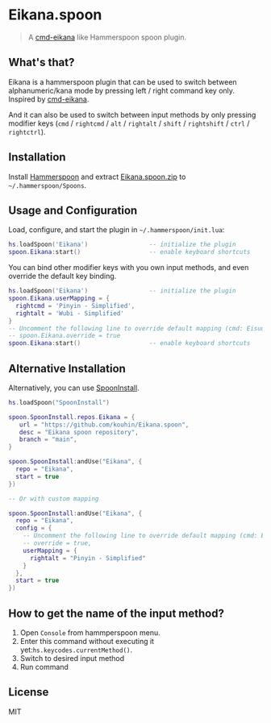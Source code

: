 # Eikana.spoon

> A [cmd-eikana](https://github.com/iMasanari/cmd-eikana) like Hammerspoon spoon plugin.

## What's that?

Eikana is a hammerspoon plugin that can be used to switch between alphanumeric/kana mode by pressing left / right command key only. Inspired by [cmd-eikana](https://github.com/iMasanari/cmd-eikana).

And it can also be used to switch between input methods by only pressing modifier keys (`cmd` / `rightcmd` / `alt` / `rightalt` / `shift` / `rightshift` / `ctrl` / `rightctrl`).

## Installation

Install [Hammerspoon](http://www.hammerspoon.org) and extract [Eikana.spoon.zip](https://github.com/kouhin/Eikana.spoon/releases/latest) to `~/.hammerspoon/Spoons`.

## Usage and Configuration

Load, configure, and start the plugin in `~/.hammerspoon/init.lua`:

```lua
hs.loadSpoon('Eikana')                 -- initialize the plugin
spoon.Eikana:start()                   -- enable keyboard shortcuts
```

You can bind other modifier keys with you own input methods, and even override the default key binding.

```lua
hs.loadSpoon('Eikana')                 -- initialize the plugin
spoon.Eikana.userMapping = {
  rightcmd = 'Pinyin - Simplified',
  rightalt = 'Wubi - Simplified'
}
-- Uncomment the following line to override default mapping (cmd: Eisuu, rightcmd: Kana)
-- spoon.Eikana.override = true
spoon.Eikana:start()                   -- enable keyboard shortcuts

```

## Alternative Installation

Alternatively, you can use [SpoonInstall](https://www.hammerspoon.org/Spoons/SpoonInstall.html).

``` lua
hs.loadSpoon("SpoonInstall")

spoon.SpoonInstall.repos.Eikana = {
   url = "https://github.com/kouhin/Eikana.spoon",
   desc = "Eikana spoon repository",
   branch = "main",
}

spoon.SpoonInstall:andUse("Eikana", {
  repo = "Eikana",
  start = true
})

-- Or with custom mapping

spoon.SpoonInstall:andUse("Eikana", {
  repo = "Eikana",
  config = {
    -- Uncomment the following line to override default mapping (cmd: Eisuu, rightcmd: Kana)
    -- override = true,
    userMapping = {
      rightalt = "Pinyin - Simplified"
    }
  },
  start = true
})

```

## How to get the name of the input method?

1. Open `Console` from hammperspoon menu.
2. Enter this command without executing it yet:`hs.keycodes.currentMethod()`.
3. Switch to desired input method
4. Run command

## License

MIT
